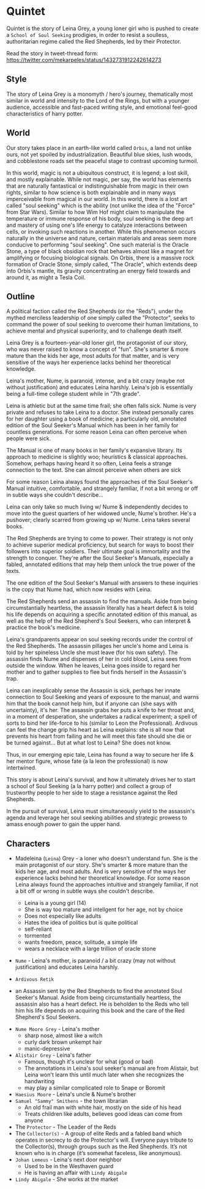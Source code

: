 # Quintet

Quintet is the story of Leina Grey, a young loner girl who is pushed to create a `School of Soul Seeking` prodigies, in order to resist a soulless, authoritarian regime called the Red Shepherds, led by their Protector.

Read the story in tweet-thread form: https://twitter.com/mekarpeles/status/1432731912242614273

## Style

The story of Leina Grey is a monomyth / hero's journey, thematically most similar in world and intensity to the Lord of the Rings, but with a younger audience, accessible and fast-paced writing style, and emotional feel-good characteristics of harry potter.

## World

Our story takes place in an earth-like world called `Orbis`, a land not unlike ours, not yet spoiled by industrialization. Beautiful blue skies, lush woods, and cobblestone roads set the peaceful stage to contrast upcoming turmoil.

In this world, magic is not a ubiquitous construct, it is legend; a lost skill, and mostly explainable. While not magic, per say, the world has elements that are naturally fantastical or indistinguishable from magic in their own rights, similar to how science is both explainable and in many ways imperceivable from magical in our world. In this world, there is a lost art called "soul seeking" which is the ability (not unlike the idea of the "Force" from Star Wars). Similar to how Wim Hof might claim to manipulate the temperature or immune response of his body, soul seeking is the deep art and mastery of using one's life energy to catalyze interactions between cells, or invoking such reactions in another. While this phenomenon occurs naturally in the universe and nature, certain materials and areas seem more conducive to performing "soul seeking". One such material is the Oracle Stone, a type of black obsidian rock that behaves almost like a magnet for amplifying or focusing biological signals. On Orbis, there is a massive rock formation of Oracle Stone, simply called, "The Oracle", which extends deep into Orbis's mantle, its gravity concentrating an energy field towards and around it, as might a Tesla Coil.

## Outline

A political faction called the Red Shepherds (or the "Reds"), under the mythed merciless leadership of one simply called the "Protector", seeks to command the power of soul seeking to overcome their human limitations, to achieve mental and physical superiority, and to challenge death itself.

Leina Grey is a fourteen-year-old loner girl, the protagonist of our story, who was never raised to know a concept of "fun". She's smarter & more mature than the kids her age, most adults for that matter, and is very sensitive of the ways her experience lacks behind her theoretical knowledge.

Leina's mother, Nume, is paranoid, intense, and a bit crazy (maybe not without justification) and educates Leina harshly. Leina's job is essentially being a full-time college student while in "7th grade".

Leina is athletic but at the same time frail; she often falls sick. Nume is very private and refuses to take Leina to a doctor. She instead personally cares for her daughter using a book of medicine; a particularly old, annotated edition of the Soul Seeker's Manual which has been in her family for countless generations. For some reason Leina can often perceive when people were sick.

The Manual is one of many books in her family's expansive library. Its approach to medicine is slightly woo; heuristics & classical approaches. Somehow, perhaps having heard it so often, Leina feels a strange connection to the text. She can almost perceive when others are sick

For some reason Leina always found the approaches of the Soul Seeker's Manual intuitive, comfortable, and strangely familiar, if not a bit wrong or off in subtle ways she couldn't describe...

Leina can only take so much living w/ Nume & independently decides to move into the guest quarters of her widowed uncle, Nume's brother. He's a pushover; clearly scarred from growing up w/ Nume. Leina takes several books.

The Red Shepherds are trying to come to power. Their strategy is not only to achieve superior medical proficiency, but search for ways to boost their followers into superior soldiers. Their ultimate goal is immortality and the strength to conquer. They're after the Soul Seeker's Manuals, especially a fabled, annotated editions that may help them unlock the true power of the texts.

The one edition of the Soul Seeker's Manual with answers to these inquiries is the copy that Nume had, which now resides with Leina.

The Red Shepherds send an assassin to find the manuals. Aside from being circumstantially heartless, the assassin literally has a heart defect & is told his life depends on acquiring a specific annotated edition of this manual, as well as the help of the Red Shepherd's Soul Seekers, who can interpret & practice the book's medicine.

Leina's grandparents appear on soul seeking records under the control of the Red Shepherds. The assassin pillages her uncle's home and Leina is told by her spineless Uncle she must leave (for his own safety). The assassin finds Nume and dispenses of her in cold blood, Leina sees from outside the window. When he leaves, Leina goes inside to regard her mother and to gather supplies to flee but finds herself in the Assassin's trap.

Leina can inexplicably sense the Assassin is sick, perhaps her innate connection to Soul Seeking and years of exposure to the manual, and warns him that the book cannot help him, but if anyone can (she says with uncertainty), it's her. The assassin grabs her puts a knife to her throat and, in a moment of desperation, she undertakes a radical experiment; a spell of sorts to bind her life-force to his (similar to Leon the Professional). Ardivous can feel the change grip his heart as Leina explains: she is all now that prevents his heart from failing and he will meet this fate should she die or be turned against... But at what lost to Leina? She does not know.

Thus, in our emerging epic tale, Leina has found a way to secure her life & her mentor figure, whose fate (a la leon the professional) is now intertwined.

This story is about Leina's survival, and how it ultimately drives her to start a school of Soul Seeking (a la harry potter) and collect a group of trustworthy people to her side to stage a resistance against the Red Shepherds.

In the pursuit of survival, Leina must simultaneously yield to the assassin's agenda and leverage her soul seeking abilities and strategic prowess to amass enough power to gain the upper hand.

## Characters

* Madeleina (`Leina`) Grey - a loner who doesn't understand fun. She is the main protagonist of our story. She's smarter & more mature than the kids her age, and most adults. And is very sensitive of the ways her experience lacks behind her theoretical knowledge. For some reason Leina always found the approaches intuitive and strangely familiar, if not a bit off or wrong in subtle ways she couldn't describe.
  - Leina is a young girl (14)
  - She is way too mature and intellgent for her age, not by choice
  - Does not especially like adults
  - Hates the idea of politics but is quite political
  - self-reliant
  - tormented
  - wants freedom, peace, solitude, a simple life
  - wears a necklace with a large trillion of oracle stone

* `Nume` - Leina's mother, is paranoid / a bit crazy (may not without justification) and educates Leina harshly.

* `Ardivous Retik`
 -  an Assassin sent by the Red Shepherds to find the annotated Soul Seeker's Manual. Aside from being circumstantially heartless, the assassin also has a heart defect. He is beholden to the Reds who tell him his life depends on acquiring this book and the care of the Red Shepherd's Soul Seekers.

* `Nume Moore Grey` - Leina's mother
  - sharp nose, almost like a witch
  - curly dark brown unkempt hair 
  - manic-depressive
* `Alistair Grey` - Leina's father
  - Famous, though it's unclear for what (good or bad)
  - The annotations in Leina's soul seeker's manual are from Alistair, but Leina won't learn this until much later when she recognizes the handwriting
  - may play a similar complicated role to Snape or Boromit
* `Haesius Moore` - Leina's uncle & Nume's brother
* `Samuel "Sammy" Smithens` - the town librarian
  - An old frail man with white hair, mostly on the side of his head
  - Treats children like adults, believes good ideas can come from anyone
* The `Protector` - The Leader of the Reds
* The `Collector(s)` - A group of elite Reds and a fabled band which operates in secrecy to do the Protector's will. Everyone pays tribute to the Collector(s), through groups such as the Red Shepherds. It’s not known who is in charge (it’s somewhat faceless, like anonymous).
* `Johan Lemeus` - Leina's next door neighbor
  - Used to be in the Westhaven guard
  - He is having an affair with `Lindy Abigale`
* `Lindy Abigale` - She works at the market
